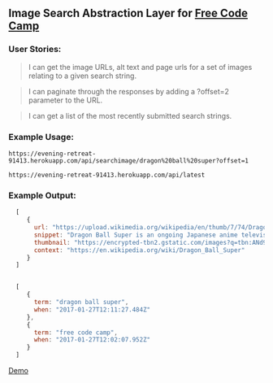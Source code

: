 ## Image Search Abstraction Layer for [Free Code Camp](https://www.freecodecamp.com/challenges/image-search-abstraction-layer)

### User Stories:

> I can get the image URLs, alt text and page urls for a set of images relating to a given search string.

> I can paginate through the responses by adding a ?offset=2 parameter to the URL.

> I can get a list of the most recently submitted search strings.

### Example Usage:

`https://evening-retreat-91413.herokuapp.com/api/searchimage/dragon%20ball%20super?offset=1`

`https://evening-retreat-91413.herokuapp.com/api/latest`

### Example Output:
```javascript
  [
     {
       url: "https://upload.wikimedia.org/wikipedia/en/thumb/7/74/Dragon_Ball_Super_Key_visual.jpg/220px-Dragon_Ball_Super_Key_visual.jpg",
       snippet: "Dragon Ball Super is an ongoing Japanese anime television series produced by Toei Animation that began airing on July 5, 2015",
       thumbnail: "https://encrypted-tbn2.gstatic.com/images?q=tbn:ANd9GcQeQXKygEERr1mAVzPQK_OUzBoKNG0_Qe-cW-KJ0Yu884H8tK4JJi5etsI",
       context: "https://en.wikipedia.org/wiki/Dragon_Ball_Super"
     }
  ]

```
```javascript

  [
     {
       term: "dragon ball super",
       when: "2017-01-27T12:11:27.484Z"
     },
     {
       term: "free code camp",
       when: "2017-01-27T12:02:07.952Z"
     }
  ]
```

[Demo](https://evening-retreat-91413.herokuapp.com)